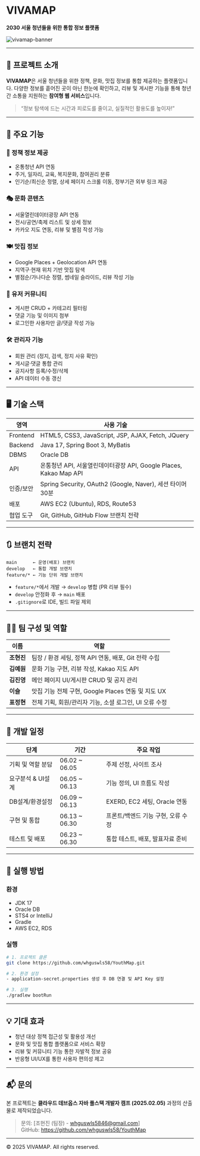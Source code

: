 # VIVAMAP

**2030 서울 청년들을 위한 통합 정보 플랫폼**

![vivamap-banner](https://user-images.githubusercontent.com/your-image-url/banner.png)

---

## 📌 프로젝트 소개

**VIVAMAP**은 서울 청년들을 위한 정책, 문화, 맛집 정보를 통합 제공하는 플랫폼입니다. 다양한 정보를 흩어진 곳이 아닌 한눈에 확인하고, 리뷰 및 게시판 기능을 통해 청년 간 소통을 지원하는 **참여형 웹 서비스**입니다.

> “정보 탐색에 드는 시간과 피로도를 줄이고, 실질적인 활용도를 높이자!”

---

## 🧩 주요 기능

### 🔎 정책 정보 제공
- 온통청년 API 연동
- 주거, 일자리, 교육, 복지문화, 참여권리 분류
- 인기순/최신순 정렬, 상세 페이지 스크롤 이동, 정부기관 외부 링크 제공

### 🎭 문화 콘텐츠
- 서울열린데이터광장 API 연동
- 전시/공연/축제 리스트 및 상세 정보
- 카카오 지도 연동, 리뷰 및 별점 작성 가능

### 🍽️ 맛집 정보
- Google Places + Geolocation API 연동
- 지역구·현재 위치 기반 맛집 탐색
- 별점순/가나다순 정렬, 썸네일 슬라이드, 리뷰 작성 기능

### 💬 유저 커뮤니티
- 게시판 CRUD + 카테고리 필터링
- 댓글 기능 및 이미지 첨부
- 로그인한 사용자만 글/댓글 작성 가능

### 🛠️ 관리자 기능
- 회원 관리 (정지, 검색, 정지 사유 확인)
- 게시글·댓글 통합 관리
- 공지사항 등록/수정/삭제
- API 데이터 수동 갱신

---

## 🖥️ 기술 스택

| 영역 | 사용 기술 |
|------|-----------|
| Frontend | HTML5, CSS3, JavaScript, JSP, AJAX, Fetch, JQuery |
| Backend | Java 17, Spring Boot 3, MyBatis |
| DBMS | Oracle DB |
| API | 온통청년 API, 서울열린데이터광장 API, Google Places, Kakao Map API |
| 인증/보안 | Spring Security, OAuth2 (Google, Naver), 세션 타이머 30분 |
| 배포 | AWS EC2 (Ubuntu), RDS, Route53 |
| 협업 도구 | Git, GitHub, GitHub Flow 브랜치 전략 |

---

## 🔃 브랜치 전략

```
main      ← 운영(배포) 브랜치  
develop   ← 통합 개발 브랜치  
feature/* ← 기능 단위 개발 브랜치
```

- `feature/*`에서 개발 → `develop` 병합 (PR 리뷰 필수)
- `develop` 안정화 후 → `main` 배포
- `.gitignore`로 IDE, 빌드 파일 제외

---

## 🧑‍💻 팀 구성 및 역할

| 이름 | 역할 |
|------|------|
| **조현진** | 팀장 / 환경 세팅, 정책 API 연동, 배포, Git 전략 수립 |
| **김예원** | 문화 기능 구현, 리뷰 작성, Kakao 지도 API |
| **김진영** | 메인 페이지 UI/게시판 CRUD 및 공지 관리 |
| **이슬** | 맛집 기능 전체 구현, Google Places 연동 및 지도 UX |
| **표정현** | 전체 기획, 회원/관리자 기능, 소셜 로그인, UI 오류 수정 |

---

## 📆 개발 일정

| 단계 | 기간 | 주요 작업 |
|------|------|-----------|
| 기획 및 역할 분담 | 06.02 ~ 06.05 | 주제 선정, 사이트 조사 |
| 요구분석 & UI설계 | 06.05 ~ 06.13 | 기능 정의, UI 흐름도 작성 |
| DB설계/환경설정 | 06.09 ~ 06.13 | EXERD, EC2 세팅, Oracle 연동 |
| 구현 및 통합 | 06.13 ~ 06.30 | 프론트/백엔드 기능 구현, 오류 수정 |
| 테스트 및 배포 | 06.23 ~ 06.30 | 통합 테스트, 배포, 발표자료 준비 |

---

## 🧪 실행 방법

### 환경
- JDK 17
- Oracle DB
- STS4 or IntelliJ
- Gradle
- AWS EC2, RDS

### 실행
```bash
# 1. 프로젝트 클론
git clone https://github.com/whguswls58/YouthMap.git

# 2. 환경 설정
- application-secret.properties 생성 후 DB 연결 및 API Key 설정

# 3. 실행
./gradlew bootRun
```

---

## 💡 기대 효과

- 청년 대상 정책 접근성 및 활용성 개선
- 문화 및 맛집 통합 플랫폼으로 서비스 확장
- 리뷰 및 커뮤니티 기능 통한 자발적 정보 공유
- 반응형 UI/UX를 통한 사용자 편의성 제고

---

## 📬 문의

본 프로젝트는 **클라우드 데브옵스 자바 풀스택 개발자 캠프 (2025.02.05)** 과정의 산출물로 제작되었습니다.

> 문의: [조현진 (팀장) - whguswls5846@gmail.com]  
> GitHub: https://github.com/whguswls58/YouthMap

---

© 2025 VIVAMAP. All rights reserved.
